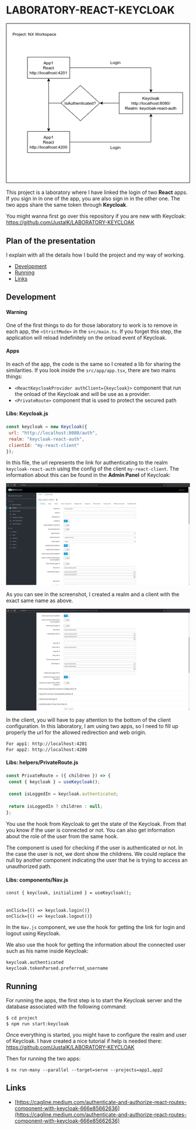 # LABORATORY-REACT-KEYCLOAK

![Alt text](Documentation/Graph.png?raw=true "Documentation")

This project is a laboratory where I have linked the login of two **React** apps. If you sign in in one of the app, you are also sign in in the other one. The two apps share the same token through **Keycloak**.

You might wanna first go over this repository if you are new with Keycloak: https://github.com/JustalK/LABORATORY-KEYCLOAK

## Plan of the presentation

I explain with all the details how I build the project and my way of working.

- [Development](#development)
- [Running](#Running)
- [Links](#Links)

## Development

#### Warning

One of the first things to do for those laboratory to work is to remove in each app, the `<StrictMode>` in the `src/main.ts`.
If you forget this step, the application will reload indefinitely on the onload event of Keycloak.

#### Apps

In each of the app, the code is the same so I created a lib for sharing the similarities.
If you look inside the `src/app/app.tsx`, there are two mains things:

* `<ReactKeycloakProvider authClient={keycloak}>` component that run the onload of the Keycloak and will be use as a provider.
* `<PrivateRoute>` component that is used to protect the secured path

#### Libs: Keycloak.js

```js
const keycloak = new Keycloak({
 url: "http://localhost:8080/auth",
 realm: "keycloak-react-auth",
 clientId: "my-react-client"
});
```

In this file, the url represents the link for authenticating to the realm `keycloak-react-auth` using the config of the client `my-react-client`.
The information about this can be found in the **Admin Panel** of Keycloak:

![Alt text](Documentation/1.png?raw=true "Documentation")

As you can see in the screenshot, I created a realm and a client with the exact same name as above.

![Alt text](Documentation/2.png?raw=true "Documentation")

In the client, you will have to pay attention to the bottom of the client configuration. In this laboratory, I am using two apps, so I need to fill up properly the url for the allowed redirection and web origin.

```
For app1: http://localhost:4201
For app2: http://localhost:4200
```

#### Libs: helpers/PrivateRoute.js

```js
const PrivateRoute = ({ children }) => {
 const { keycloak } = useKeycloak();

 const isLoggedIn = keycloak.authenticated;

 return isLoggedIn ? children : null;
};
```

You use the hook from Keycloak to get the state of the Keycloak. From that you know if the user is connected or not. You can also get information about the role of the user from the same hook.

The component is used for checking if the user is authenticated or not. In the case the user is not, we dont show the childrens. We could replace the null by another component indicating the user that he is trying to access an unauthorized path.

#### Libs: components/Nav.js

```
const { keycloak, initialized } = useKeycloak();


onClick={() => keycloak.login()}
onClick={() => keycloak.logout()}
```

In the `Nav.js` component, we use the hook for getting the link for login and logout using Keycloak.

We also use the hook for getting the information about the connected user such as his name inside Keycloak:

```
keycloak.authenticated
keycloak.tokenParsed.preferred_username
```

## Running

For running the apps, the first step is to start the Keycloak server and the database associated with the following command:

```
$ cd project
$ npm run start:keycloak
```

Once everything is started, you might have to configure the realm and user of Keycloak. I have created a nice tutorial if help is needed there: https://github.com/JustalK/LABORATORY-KEYCLOAK

Then for running the two apps:

```
$ nx run-many --parallel --target=serve --projects=app1,app2
```

## Links

- [https://cagline.medium.com/authenticate-and-authorize-react-routes-component-with-keycloak-666e85662636](https://cagline.medium.com/authenticate-and-authorize-react-routes-component-with-keycloak-666e85662636)
